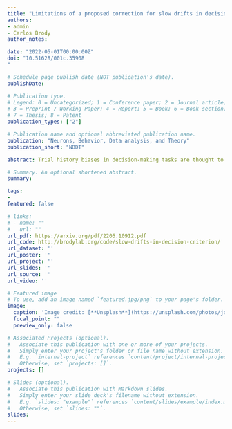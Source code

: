 ```yaml
---
title: "Limitations of a proposed correction for slow drifts in decision criterion"
authors:
- admin
- Carlos Brody
author_notes:

date: "2022-05-01T00:00:00Z"
doi: "10.51628/001c.35908
"

# Schedule page publish date (NOT publication's date).
publishDate: 

# Publication type.
# Legend: 0 = Uncategorized; 1 = Conference paper; 2 = Journal article;
# 3 = Preprint / Working Paper; 4 = Report; 5 = Book; 6 = Book section;
# 7 = Thesis; 8 = Patent
publication_types: ["2"]

# Publication name and optional abbreviated publication name.
publication: "Neurons, Behavior, Data analysis, and Theory"
publication_short: "NBDT"

abstract: Trial history biases in decision-making tasks are thought to reflect systematic updates of decision variables, therefore their precise nature informs conclusions about underlying heuristic strategies and learning processes. However, random drifts in decision variables can corrupt this inference by mimicking the signatures of systematic updates. Hence, identifying the trial-by-trial evolution of decision variables requires methods that can robustly account for such drifts. Recent studies (Lak’20, Mendonça‘20) have made important advances in this direction, by proposing a convenient method to correct for the influence of slow drifts in decision criterion, a key decision variable. Here we apply this correction to a variety of updating scenarios, and evaluate its performance. We show that the correction fails for a wide range of commonly assumed systematic updating strategies, distorting one’s inference away from the veridical strategies towards a narrow subset. To address these limitations, we propose a model-based approach for disambiguating systematic updates from random drifts, and demonstrate its success on real and synthetic datasets. We show that this approach accurately recovers the latent trajectory of drifts in decision criterion as well as the generative systematic updates from simulated data. Our results offer recommendations for methods to account for the interactions between history biases and slow drifts, and highlight the advantages of incorporating assumptions about the generative process directly into models of decision-making.

# Summary. An optional shortened abstract.
summary: 

tags:
- 
featured: false

# links:
# - name: ""
#   url: ""
url_pdf: https://arxiv.org/pdf/2205.10912.pdf
url_code: http://brodylab.org/code/slow-drifts-in-decision-criterion/
url_dataset: ''
url_poster: ''
url_project: ''
url_slides: ''
url_source: ''
url_video: ''

# Featured image
# To use, add an image named `featured.jpg/png` to your page's folder. 
image:
  caption: 'Image credit: [**Unsplash**](https://unsplash.com/photos/jdD8gXaTZsc)'
  focal_point: ""
  preview_only: false

# Associated Projects (optional).
#   Associate this publication with one or more of your projects.
#   Simply enter your project's folder or file name without extension.
#   E.g. `internal-project` references `content/project/internal-project/index.md`.
#   Otherwise, set `projects: []`.
projects: []

# Slides (optional).
#   Associate this publication with Markdown slides.
#   Simply enter your slide deck's filename without extension.
#   E.g. `slides: "example"` references `content/slides/example/index.md`.
#   Otherwise, set `slides: ""`.
slides: 
---
```


<!-- {{% callout note %}}
Click the *Cite* button above to demo the feature to enable visitors to import publication metadata into their reference management software.
{{% /callout %}} -->

